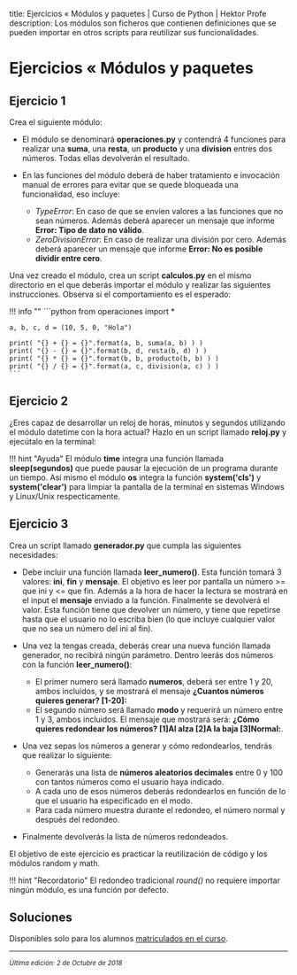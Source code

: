 title: Ejercicios « Módulos y paquetes | Curso de Python | Hektor Profe
description: Los módulos son ficheros que contienen definiciones que se pueden importar en otros scripts para reutilizar sus funcionalidades.

<style>

.admonition.note > .superfences-tabs > label:hover, .headerlink{
    color: #018dc5 !important;
}

.admonition.info{
    font-size: 100%;
}

.admonition.info label{
    font-size: 91%;
}

.admonition.note > .admonition-title {
    display: none;
}

</style>

# Ejercicios « Módulos y paquetes

## Ejercicio 1

Crea el siguiente módulo:

* El módulo se denominará **operaciones.py** y contendrá 4 funciones para realizar una **suma**, una **resta**, un **producto** y una **division** entres dos números. Todas ellas devolverán el resultado.
* En las funciones del módulo deberá de haber tratamiento e invocación manual de errores para evitar que se quede bloqueada una funcionalidad, eso incluye:

    * *TypeError*: En caso de que se envíen valores a las funciones que no sean números. Además deberá aparecer un mensaje que informe **Error: Tipo de dato no válido**.
    * *ZeroDivisionError*: En caso de realizar una división por cero. Además deberá aparecer un mensaje que informe **Error: No es posible dividir entre cero**.

Una vez creado el módulo, crea un script **calculos.py** en el mismo directorio en el que deberás importar el módulo y realizar las siguientes instrucciones. Observa si el comportamiento es el esperado:

!!! info "" 
    ```python
    from operaciones import * 

    a, b, c, d = (10, 5, 0, "Hola")

    print( "{} + {} = {}".format(a, b, suma(a, b) ) )
    print( "{} - {} = {}".format(b, d, resta(b, d) ) )
    print( "{} * {} = {}".format(b, b, producto(b, b) ) ) 
    print( "{} / {} = {}".format(a, c, division(a, c) ) )
    ```

## Ejercicio 2

¿Eres capaz de desarrollar un reloj de horas, minutos y segundos utilizando el módulo datetime con la hora actual? Hazlo en un script llamado **reloj.py** y ejecútalo en la terminal:

!!! hint "Ayuda"
    El módulo **time** integra una función llamada **sleep(segundos)** que puede pausar la ejecución de un programa durante un tiempo. 
    Así mismo el módulo **os** integra la función **system('cls')** y **system('clear')** para limpiar la pantalla de la terminal en sistemas Windows y Linux/Unix respecticamente.

## Ejercicio 3

Crea un script llamado **generador.py** que cumpla las siguientes necesidades:

+ Debe incluir una función llamada **leer_numero()**. Esta función tomará 3 valores: **ini**, **fin** y **mensaje**. El objetivo es leer por pantalla un número >= que ini y <= que fin. Además a la hora de hacer la lectura se mostrará en el input el **mensaje** enviado a la función. Finalmente se devolverá el valor. Esta función tiene que devolver un número, y tiene que repetirse hasta que el usuario no lo escriba bien (lo que incluye cualquier valor que no sea un número del ini al fin).
+ Una vez la tengas creada, deberás crear una nueva función llamada generador, no recibirá ningún parámetro. Dentro leerás dos números con la función **leer_numero()**:

    * El primer numero será llamado **numeros**, deberá ser entre 1 y 20, ambos incluidos, y se mostrará el mensaje **¿Cuantos números quieres generar? [1-20]:**
    * El segundo número será llamado **modo** y requerirá un número entre 1 y 3, ambos incluidos. El mensaje que mostrará será: **¿Cómo quieres redondear los números? [1]Al alza [2]A la baja [3]Normal:**.

+ Una vez sepas los números a generar y cómo redondearlos, tendrás que realizar lo siguiente:

    * Generarás una lista de **números aleatorios decimales** entre 0 y 100 con tantos números como el usuario haya indicado. 
    * A cada uno de esos números deberás redondearlos en función de lo que el usuario ha especificado en el modo.
    * Para cada número muestra durante el redondeo, el número normal y después del redondeo.

+ Finalmente devolverás la lista de números redondeados.

El objetivo de este ejercicio es practicar la reutilización de código y los módulos random y math.

!!! hint "Recordatorio"
    El redondeo tradicional *round()* no requiere importar ningún módulo, es una función por defecto.

## Soluciones

Disponibles solo para los alumnos <u>[matriculados en el curso](https://www.udemy.com/course/python-3-al-completo-desde-cero/?referralCode=11428CACE5771408E4D5)</u>.

___
<small class="edited"><i>Última edición: 2 de Octubre de 2018</i></small>